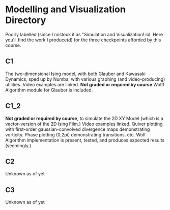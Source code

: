 # Modelling and Visualization Directory
Poorly labelled (since I mistook it as "Simulation and Visualization! lol. Here you'll find the work I produce(d) for the three checkpoints afforded by this course. 

## C1 
The two-dimensional Ising model, with both Glauber and Kawasaki Dynamics, sped up by Numba, with various graphing (and video-producing) utilities. Video examples are linked. **Not graded or required by course** Wolff Algorithm module for Glauber is included. 

## C1_2
**Not graded or required by course**, to simulate the 2D XY Model (which is a vector-version of the 2D Ising Film.) Video examples linked. Quiver plotting with first-order gaussian-convolved divergence maps demonstrating vorticity. Phase plotting (0,2pi) demonstrating transitions. etc. Wolf Algorithm implementation is present, tested, and produces expected results (seemingly.) 

## C2 
Unknown as of yet

## C3 
Unknown as of yet 
